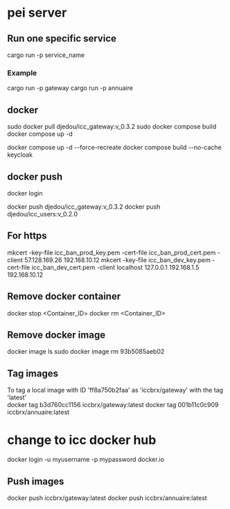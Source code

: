 # pei server

## Run one specific service  
cargo run -p service_name
### Example  
cargo run -p gateway
cargo run -p annuaire

## docker
sudo docker pull djedou/icc_gateway:v_0.3.2
sudo docker compose build
docker compose up -d

docker compose up -d --force-recreate
docker compose build --no-cache keycloak

## docker push
docker login

docker push djedou/icc_gateway:v_0.3.2
docker push djedou/icc_users:v_0.2.0

## For https
mkcert -key-file icc_ban_prod_key.pem -cert-file icc_ban_prod_cert.pem -client 57.128.169.26 192.168.10.12
mkcert -key-file icc_ban_dev_key.pem -cert-file icc_ban_dev_cert.pem -client localhost 127.0.0.1 192.168.1.5 192.168.10.12

## Remove docker container
docker stop <Container_ID>
docker rm <Container_ID>

## Remove docker image
docker image ls
sudo docker image rm 93b5085aeb02

## Tag images
To tag a local image with ID 'ff8a750b2faa' as 'iccbrx/gateway' with the tag 'latest'  
docker tag b3d760cc1156 iccbrx/gateway:latest
docker tag 001b11c0c909 iccbrx/annuaire:latest

# change to icc docker hub
docker login -u myusername -p mypassword docker.io

## Push images
docker push iccbrx/gateway:latest
docker push iccbrx/annuaire:latest